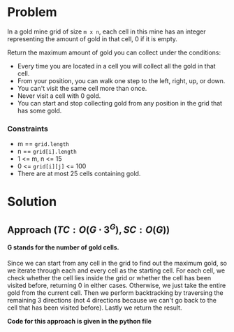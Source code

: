 # Problem
In a gold mine grid of size `m x n`, each cell in this mine has an integer representing the amount of gold in that cell, 0 if it is empty.

Return the maximum amount of gold you can collect under the conditions:
- Every time you are located in a cell you will collect all the gold in that cell.
- From your position, you can walk one step to the left, right, up, or down.
- You can't visit the same cell more than once.
- Never visit a cell with 0 gold.
- You can start and stop collecting gold from any position in the grid that has some gold.

### Constraints
- m == `grid.length`
- n == `grid[i].length`
- 1 <= m, n <= 15
- 0 <= `grid[i][j]` <= 100
- There are at most 25 cells containing gold.

# Solution
## Approach $(TC: O(G \cdot 3^G), SC: O(G))$
#### G stands for the number of gold cells.

Since we can start from any cell in the grid to find out the maximum gold, so we iterate through each and every cell as the starting cell. For each cell, we check whether the cell lies inside the grid or whether the cell has been visited before, returning 0 in either cases. Otherwise, we just take the entire gold from the current cell. Then we perform backtracking by traversing the remaining 3 directions (not 4 directions because we can't go back to the cell that has been visited before). Lastly we return the result.

**Code for this approach is given in the python file**